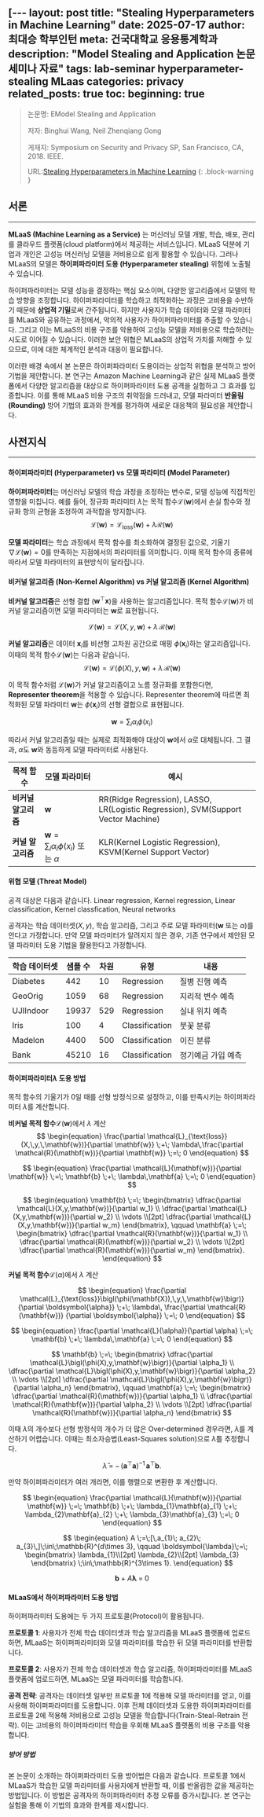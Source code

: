 [---
layout: post
title: "Stealing Hyperparameters in Machine Learning"
date: 2025-07-17
author: 최대승 학부인턴
meta: 건국대학교 응용통계학과
description: "Model Stealing and Application 논문 세미나 자료"
tags: lab-seminar hyperparameter-stealing MLaas
categories: privacy
related_posts: true
toc:
  beginning: true
---
> 논문명: EModel Stealing and Application
> 
> 저자: Binghui Wang, Neil Zhenqiang Gong
> 
> 게재지: Symposium on Security and Privacy SP, San Francisco, CA, 2018. IEEE.
> 
>URL:[Stealing Hyperparameters in Machine Learning](https://arxiv.org/abs/1802.05351)
{: .block-warning }

## 서론
<hr>


**MLaaS (Machine Learning as a Service)** 는 머신러닝 모델 개발, 학습, 배포, 관리를 클라우드 플랫폼(cloud platform)에서 제공하는 서비스입니다. MLaaS 덕분에 기업과 개인은 고성능 머신러닝 모델을 저비용으로 쉽게 활용할 수 있습니다. 그러나 MLaaS의 모델은 **하이퍼파라미터 도용 (Hyperparameter stealing)** 위험에 노출될 수 있습니다.

하이퍼파라미터는 모델 성능을 결정하는 핵심 요소이며, 다양한 알고리즘에서 모델의 학습 방향을 조정합니다. 하이퍼파라미터를 학습하고 최적화하는 과정은 고비용을 수반하기 때문에 **상업적 기밀**로써 간주됩니다. 하지만 사용자가 학습 데이터와 모델 파라미터를 MLaaS와 공유하는 과정에서, 악의적 사용자가 하이퍼파라미터를 추출할 수 있습니다. 그리고 이는 MLaaS의 비용 구조를 악용하여 고성능 모델을 저비용으로 학습하려는 시도로 이어질 수 있습니다. 이러한 보안 위협은 MLaaS의 상업적 가치를 저해할 수 있으므로, 이에 대한 체계적인 분석과 대응이 필요합니다.

이러한 배경 속에서 본 논문은 하이퍼파라미터 도용이라는 상업적 위협을 분석하고 방어 기법을 제안합니다. 본 연구는 Amazon Machine Learning과 같은 실제 MLaaS 플랫폼에서 다양한 알고리즘을 대상으로 하이퍼파라미터 도용 공격을 실험하고 그 효과를 입증합니다. 이를 통해 MLaaS 비용 구조의 취약점을 드러내고, 모델 파라미터 **반올림 (Rounding)** 방어 기법의 효과와 한계를 평가하여 새로운 대응책의 필요성을 제안합니다.

## 사전지식
<hr>

#### 하이퍼파라미터 (Hyperparameter) vs 모델 파라미터 (Model Parameter)

**하이퍼파라미터**는 머신러닝 모델의 학습 과정을 조정하는 변수로, 모델 성능에 직접적인 영향을 미칩니다. 예를 들어, 정규화 파라미터 $\lambda$는 목적 함수$\mathcal{L}(\mathbf{w})$에서 손실 함수와 정규화 항의 균형을 조정하여 과적합을 방지합니다.
$$
\begin{equation}
\mathcal{L}(\mathbf{w}) = \mathcal{L}_{\text{loss}}(\mathbf{w}) + \lambda \mathcal{R}(\mathbf{w})
\end{equation}
$$

**모델 파라미터**는 학습 과정에서 목적 함수를 최소화하여 결정된 값으로, 기울기 $\nabla \mathcal{L}(\mathbf{w}) = 0$를 만족하는 지점에서의 파라미터를 의미합니다. 이때 목적 함수의 종류에 따라서 모델 파라미터의 표현방식이 달라집니다. 


#### 비커널 알고리즘 (Non-Kernel Algorithm) vs 커널 알고리즘 (Kernel Algorithm)

**비커널 알고리즘**은 선형 결합 ($\mathbf{w}^\top \mathbf{x}$)을 사용하는 알고리즘입니다. 목적 함수$\mathcal{L}(\mathbf{w})$가 비커널 알고리즘이면 모델 파라미터는 $\mathbf{w}$로 표현됩니다.

$$
\begin{equation}
\mathcal{L}(\mathbf{w})=\mathcal{L}(X,y,\mathbf{w})+\lambda\,\mathcal{R}(\mathbf{w})
\end{equation}
$$

**커널 알고리즘**은 데이터 $\mathbf{x}_i$를 비선형 고차원 공간으로 매핑 $\phi(\mathbf{x}_i$)하는 알고리즘입니다. 이때의 목적 함수$\mathcal{L}(\mathbf{w})$는 다음과 같습니다.
$$
\begin{equation}
\mathcal{L}(\mathbf{w})=\mathcal{L}\bigl(\phi(X),y,\mathbf{w}\bigr)+\lambda\,\mathcal{R}(\mathbf{w})
\end{equation}
$$

이 목적 함수처럼 $\mathcal{L}(\mathbf{w})$가 커널 알고리즘이고 노름 정규화를 포함한다면, **Representer theorem**을 적용할 수 있습니다. Representer theorem에 따르면 최적화된 모델 파라미터 $\mathbf{w}$는 $\phi(\mathbf{x}_i)$의 선형 결합으로 표현됩니다.

$$
\begin{equation}
\mathbf{w} = \sum_i \alpha_i \phi(x_i)
\end{equation}
$$

따라서 커널 알고리즘일 때는 실제로 최적화해야 대상이 $\mathbf{w}$에서 $\alpha$로 대체됩니다. 그 결과, $\alpha$도 $\mathbf{w}$와 동등하게 모델 파라미터로 사용된다.



|목적 함수| 모델 파라미터 | 예시 |
|---|---|---|
|**비커널 알고리즘**   | $\mathbf{w}$  | RR(Ridge Regression), LASSO, LR(Logistic Regression), SVM(Support Vector Machine)        |
| **커널 알고리즘**    | $\mathbf{w}= \sum_i \alpha_i \phi(x_i)$ 또는 $\alpha$ | KLR(Kernel Logistic Regression), KSVM(Kernel Support Vector) |


#### 위협 모델 (Threat Model)

공격 대상은 다음과 같습니다. Linear regression, Kernel regression, Linear classification, Kernel classfication, Neural networks

공격자는 학습 데이터셋($X, y$), 학습 알고리즘, 그리고 주로 모델 파라미터($\mathbf{w}$ 또는 $\alpha$)를 안다고 가정합니다. 만약 모델 파라미터가 알려지지 않은 경우, 기존 연구에서 제안된 모델 파라미터 도용 기법을 활용한다고 가정합니다.

| 학습 데이터셋 | 샘플 수 | 차원 | 유형 | 내용 |
|---|---|---|---|--|
|Diabetes|442|10|Regression|질병 진행 예측|
|GeoOrig|1059|68|Regression|지리적 변수 예측|
| UJIIndoor| 19937 | 529 | Regression |실내 위치 예측|
|Iris|100|4|Classification|붓꽃 분류|
|Madelon|4400|500|Classification| 이진 분류|
|Bank|45210|16|Classification| 정기예금 가입 예측|


#### 하이퍼파라미터$\lambda$ 도용 방법

목적 함수의 기울기가 0일 때를 선형 방정식으로 설정하고, 이를 만족시키는 하이퍼파라미터 $\lambda$를 계산합니다.

**비커널 목적 함수**$\mathcal{L}(\mathbf{w})$에서 $\lambda$ 계산
$$
\begin{equation}
  \frac{\partial \mathcal{L}_{\text{loss}}(X,\,y,\,\mathbf{w})}{\partial \mathbf{w}}
  \;+\;
  \lambda\,\frac{\partial \mathcal{R}(\mathbf{w})}{\partial \mathbf{w}}
  \;=\; 0
\end{equation}
$$

$$
\begin{equation}
\frac{\partial \mathcal{L}(\mathbf{w})}{\partial \mathbf{w}}
  \;=\;
  \mathbf{b} \;+\; \lambda\,\mathbf{a}
  \;=\; 0
\end{equation}
$$

$$
\begin{equation}
\mathbf{b} \;=\;
\begin{bmatrix}
  \dfrac{\partial \mathcal{L}(X,y,\mathbf{w})}{\partial w_1} \\
  \dfrac{\partial \mathcal{L}(X,y,\mathbf{w})}{\partial w_2} \\
  \vdots \\[2pt]
  \dfrac{\partial \mathcal{L}(X,y,\mathbf{w})}{\partial w_m}
\end{bmatrix},
\qquad
\mathbf{a} \;=\;
\begin{bmatrix}
  \dfrac{\partial \mathcal{R}(\mathbf{w})}{\partial w_1} \\
  \dfrac{\partial \mathcal{R}(\mathbf{w})}{\partial w_2} \\
  \vdots \\[2pt]
  \dfrac{\partial \mathcal{R}(\mathbf{w})}{\partial w_m}
\end{bmatrix}.
\end{equation}
$$

**커널 목적 함수**$\mathcal{L}(\alpha)$에서 $\lambda$ 계산

$$
\begin{equation}
  \frac{\partial \mathcal{L}_{\text{loss}}\bigl(\phi(\mathbf{X}),\,y,\,\mathbf{w}\bigr)}
       {\partial \boldsymbol{\alpha}}
  \;+\;
  \lambda\,
  \frac{\partial \mathcal{R}(\mathbf{w})}
       {\partial \boldsymbol{\alpha}}
  \;=\; 0
\end{equation}
$$

$$
\begin{equation}
\frac{\partial \mathcal{L}(\alpha)}{\partial \alpha}
  \;=\;
  \mathbf{b} \;+\; \lambda\,\mathbf{a}
  \;=\; 0
\end{equation}
$$

$$
\mathbf{b} \;=\;
\begin{bmatrix}
  \dfrac{\partial \mathcal{L}\bigl(\phi(X),y,\mathbf{w}\bigr)}{\partial \alpha_1} \\
  \dfrac{\partial \mathcal{L}\bigl(\phi(X),y,\mathbf{w}\bigr)}{\partial \alpha_2} \\
  \vdots \\[2pt]
  \dfrac{\partial \mathcal{L}\bigl(\phi(X),y,\mathbf{w}\bigr)}{\partial \alpha_n}
\end{bmatrix},
\qquad
\mathbf{a} \;=\;
\begin{bmatrix}
  \dfrac{\partial \mathcal{R}(\mathbf{w})}{\partial \alpha_1} \\
  \dfrac{\partial \mathcal{R}(\mathbf{w})}{\partial \alpha_2} \\
  \vdots \\[2pt]
  \dfrac{\partial \mathcal{R}(\mathbf{w})}{\partial \alpha_n}
\end{bmatrix}
$$

이때 $\lambda$의 개수보다 선형 방정식의 개수가 더 많은 Over‑determined 경우라면, $\lambda$를 계산하기 어렵습니다. 이때는 최소자승법(Least-Squares solution)으로 $\hat{\lambda}$를 추정합니다.

$$
\begin{equation}
\hat{\lambda} \;=\; -\,(\mathbf{a}^\top \mathbf{a})^{-1}\,\mathbf{a}^\top \mathbf{b}.
\end{equation}
$$

만약 하이퍼파라미터가 여러 개라면, 이를 행렬으로 변환한 후 계산합니다.

$$
\begin{equation}
\frac{\partial \mathcal{L}(\mathbf{w})}{\partial \mathbf{w}}
  \;=\;
  \mathbf{b}
  \;+\;
  \lambda_{1}\mathbf{a}_{1}
  \;+\;
  \lambda_{2}\mathbf{a}_{2}
  \;+\;
  \lambda_{3}\mathbf{a}_{3}
  \;=\; 0
\end{equation}
$$

$$
\begin{equation}
A \;=\;[\,a_{1}\; a_{2}\; a_{3}\,]\;\in\;\mathbb{R}^{d\times 3},
\qquad
\boldsymbol{\lambda}\;=\;
\begin{bmatrix}
  \lambda_{1}\\[2pt]
  \lambda_{2}\\[2pt]
  \lambda_{3}
\end{bmatrix}
\;\in\;\mathbb{R}^{3\times 1}.
\end{equation}
$$

$$
\begin{equation}
\mathbf{b} \;+\; A\boldsymbol{\lambda} \;=\; 0
\end{equation}
$$


#### MLaaS에서 하이퍼파라미터 도용 방법

하이퍼파라미터 도용에는 두 가지 프로토콜(Protocol)이 활용됩니다.

**프로토콜 1**: 사용자가 전체 학습 데이터셋과 학습 알고리즘을 MLaaS 플랫폼에 업로드하면, MLaaS는 하이퍼파라미터와 모델 파라미터를 학습한 뒤 모델 파라미터를 반환합니다. 

**프로토콜 2**: 사용자가 전체 학습 데이터셋과 학습 알고리즘, 하이퍼파라미터를 MLaaS 플랫폼에 업로드하면, MLaaS는 모델 파라미터를 학습합니다.

**공격 전략**: 공격자는 데이터셋 일부만 프로토콜 1에 적용해 모델 파라미터를 얻고, 이를 사용해 하이퍼파라미터를 도용합니다. 이후 전체 데이터셋과 도용한 하이퍼파라미터를 프로토콜 2에 적용해 저비용으로 고성능 모델을 학습합니다(Train-Steal-Retrain 전략). 이는 고비용의 하이퍼파라미터 학습을 우회해 MLaaS 플랫폼의 비용 구조를 악용합니다.


##### 방어 방법

본 논문이 소개하는 하이퍼파라미터 도용 방어법은 다음과 같습니다. 프로토콜 1에서 MLaaS가 학습한 모델 파라미터를 사용자에게 반환할 때, 이를 반올림한 값을 제공하는 방법입니다. 이 방법은 공격자의 하이퍼파라미터 추정 오류를 증가시킵니다. 본 연구는 실험을 통해 이 기법의 효과와 한계를 제시합니다.
